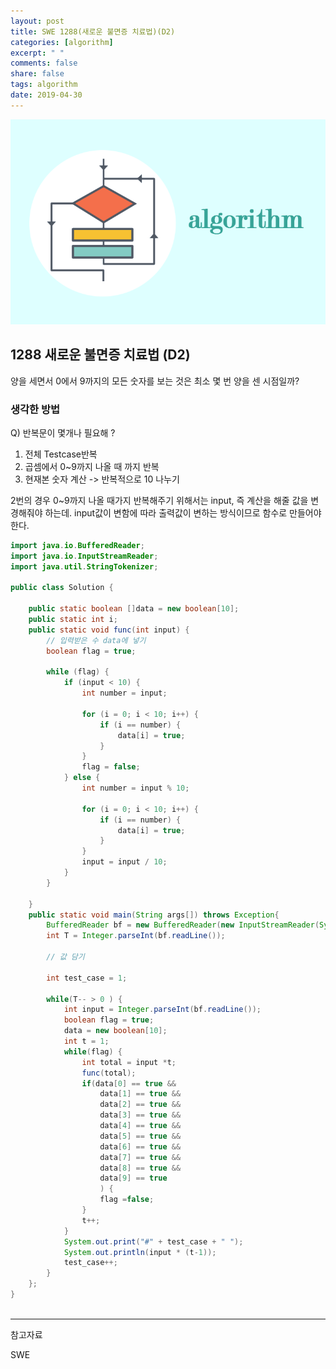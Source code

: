 ```yaml
---
layout: post
title: SWE 1288(새로운 불면증 치료법)(D2)
categories: [algorithm]
excerpt: " "
comments: false
share: false
tags: algorithm
date: 2019-04-30
---
```


![No Image](/assets/logo/algorithm.png)

## 1288 새로운 불면증 치료법 (D2)

양을 세면서 0에서 9까지의 모든 숫자를 보는 것은 최소 몇 번 양을 센 시점일까?

### 생각한 방법

Q) 반복문이 몇개나 필요해 ?
1. 전체 Testcase반복
2. 곱셈에서 0~9까지 나올 때 까지 반복
3. 현재본 숫자 계산 -> 반복적으로 10 나누기

2번의 경우 0~9까지 나올 때가지 반복해주기 위해서는
input, 즉 계산을 해줄 값을 변경해줘야 하는데.
input값이 변함에 따라 출력값이 변하는 방식이므로
함수로 만들어야 한다.


```java
import java.io.BufferedReader;
import java.io.InputStreamReader;
import java.util.StringTokenizer;

public class Solution {
	
	public static boolean []data = new boolean[10]; 
	public static int i;
	public static void func(int input) {
		// 입력받은 수 data에 넣기
		boolean flag = true;

		while (flag) {
			if (input < 10) {
				int number = input;

				for (i = 0; i < 10; i++) {
					if (i == number) {
						data[i] = true;
					}
				}
				flag = false;
			} else {
				int number = input % 10;

				for (i = 0; i < 10; i++) {
					if (i == number) {
						data[i] = true;
					}
				}
				input = input / 10;
			}
		}

	}
	public static void main(String args[]) throws Exception{
		BufferedReader bf = new BufferedReader(new InputStreamReader(System.in));
		int T = Integer.parseInt(bf.readLine());
		
		// 값 담기
		
		int test_case = 1;
		
		while(T-- > 0 ) {
			int input = Integer.parseInt(bf.readLine());
			boolean flag = true;
			data = new boolean[10];
			int t = 1;
			while(flag) {
				int total = input *t;
				func(total);
				if(data[0] == true && 
					data[1] == true &&
					data[2] == true &&
					data[3] == true &&
					data[4] == true &&
					data[5] == true &&
					data[6] == true &&
					data[7] == true &&
					data[8] == true &&
					data[9] == true 
					) {
					flag =false;
				}
				t++;
			}
			System.out.print("#" + test_case + " ");
			System.out.println(input * (t-1));
			test_case++;
		}
	};
}
				


```
- - -
 
참고자료 

SWE 

